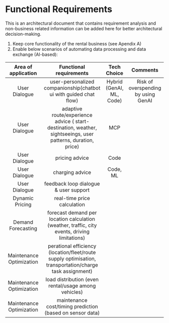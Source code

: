 # Functional Requirements

This is an architectural document that contains requirement analysis and non-business related information can be added here for better architectural decision-making.
1. Keep core functionality of the rental business (see Apendix A)
2. Enable below scenarios of automating data processing and data exchange (AI-based):

|Area of application | Functional requirements| Tech Choice | Comments| 
|:--:|:--:|:--:|:--:|
|User Dialogue| user-personalized companionship(chatbot ui with guided chat flow)| Hybrid (GenAI, ML, Code)| Risk of overspending by using GenAI |
|User Dialogue| adaptive route/experience advice ( start-destination, weather, sightseeings, user patterns, duration, price) | MCP | | 
|User Dialogue| pricing advice | Code| |
|User Dialogue| charging advice | Code, ML| |
|User Dialogue| feedback loop dialogue & user support |
|Dynamic Pricing| real-time price calculation |
|Demand Forecasting| forecast demand per location calculation (weather, traffic, city events, driving limitations)|
|Maintenance Optimization| perational efficiency (location/fleet/route supply optimisation, transportation/charge task assignment)|
|Maintenance Optimization| load distribution (even rental/usage among vehicles)|
|Maintenance Optimization| maintenance cost/timing prediction (based on sensor data)|





